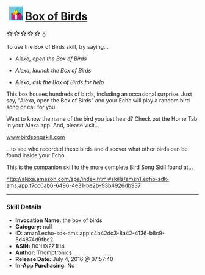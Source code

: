 # &nbsp;<img src="skill_icon" alt="Box of Birds icon" width="36"> [Box of Birds](http://alexa.amazon.com/#skills/amzn1.echo-sdk-ams.app.c4b42dc3-8a42-4136-b8c9-5d4874d9fbe2)
![0 stars](../../images/ic_star_border_black_18dp_1x.png)![0 stars](../../images/ic_star_border_black_18dp_1x.png)![0 stars](../../images/ic_star_border_black_18dp_1x.png)![0 stars](../../images/ic_star_border_black_18dp_1x.png)![0 stars](../../images/ic_star_border_black_18dp_1x.png) 0

To use the Box of Birds skill, try saying...

* *Alexa, open the Box of Birds*

* *Alexa, launch the Box of Birds*

* *Alexa, ask the Box of Birds for help*

This box houses hundreds of birds, including an occasional surprise.  Just say, "Alexa, open the Box of Birds" and your Echo will play a random bird song or call for you.  

Want to know the name of the bird you just heard?  Check out the Home Tab in your Alexa app.  And, please visit...

www.birdsongskill.com

...to see who recorded these birds and discover what other birds can be found inside your Echo.

This is the companion skill to the more complete Bird Song Skill found at...

http://alexa.amazon.com/spa/index.html#skills/amzn1.echo-sdk-ams.app.f7cc0ab6-6496-4e31-be2b-93b4926db937

***

### Skill Details

* **Invocation Name:** the box of birds
* **Category:** null
* **ID:** amzn1.echo-sdk-ams.app.c4b42dc3-8a42-4136-b8c9-5d4874d9fbe2
* **ASIN:** B01HX2Z1H4
* **Author:** Thomptronics
* **Release Date:** July 4, 2016 @ 07:57:40
* **In-App Purchasing:** No
